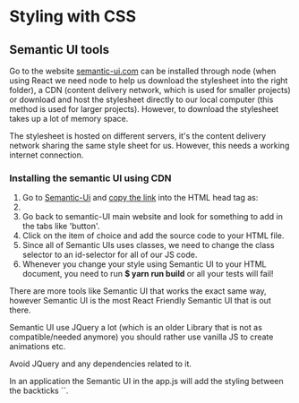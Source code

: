 # Styling with CSS  
## Semantic UI tools  
Go to the website [semantic-ui.com](semantic-ui.com) can be installed through node (when using React we need node to help us download the stylesheet into the right folder), a CDN (content delivery network, which is used for smaller projects) or download and host the stylesheet directly to our local computer (this method is used for larger projects). However, to download the stylesheet takes up a lot of memory space.    

The stylesheet is hosted on different servers, it's the content delivery network sharing the same style sheet for us. However, this needs a working internet connection.  

### Installing the semantic UI using CDN  
1. Go to [Semantic-Ui](https://cdnjs.com/libraries/semantic-ui) and [copy the link](https://cdnjs.cloudflare.com/ajax/libs/semantic-ui/2.4.1/semantic.min.css) into the HTML head tag as: 
4. <link rel="stylesheet" href="link_to_stylesheet"> 
5. Go back to semantic-UI main website and look for something to add in the tabs like 'button'. 
6. Click on the item of choice and add the source code to your HTML file.  
7. Since all of Semantic UIs uses classes, we need to change the class selector to an id-selector for all of our JS code.  
8. Whenever you change your style using Semantic UI to your HTML document, you need to run __$ yarn run build__ or all your tests will fail!  

There are more tools like Semantic UI that works the exact same way, however Semantic UI is the most React Friendly Semantic UI that is out there.  

Semantic UI use JQuery a lot (which is an older Library that is not as compatible/needed anymore) you should rather use vanilla JS to create animations etc.  

Avoid JQuery and any dependencies related to it.  

In an application the Semantic UI in the app.js will add the styling between the backticks ``.



